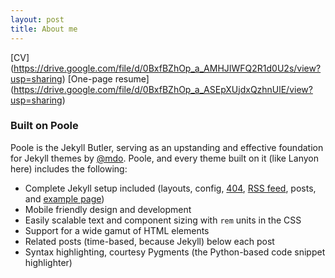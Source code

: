 ```yaml
---
layout: post
title: About me
---
```


[CV] (https://drive.google.com/file/d/0BxfBZhOp_a_AMHJIWFQ2R1d0U2s/view?usp=sharing)
[One-page resume] (https://drive.google.com/file/d/0BxfBZhOp_a_ASEpXUjdxQzhnUlE/view?usp=sharing)

### Built on Poole

Poole is the Jekyll Butler, serving as an upstanding and effective foundation for Jekyll themes by [@mdo](https://twitter.com/mdo). Poole, and every theme built on it (like Lanyon here) includes the following:

* Complete Jekyll setup included (layouts, config, [404](/404), [RSS feed](/atom.xml), posts, and [example page](/about))
* Mobile friendly design and development
* Easily scalable text and component sizing with `rem` units in the CSS
* Support for a wide gamut of HTML elements
* Related posts (time-based, because Jekyll) below each post
* Syntax highlighting, courtesy Pygments (the Python-based code snippet highlighter)
